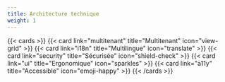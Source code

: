 ```yaml
---
title: Architecture technique
weight: 1
---
```


{{< cards >}}
  {{< card link="multitenant" title="Multitenant" icon="view-grid" >}}
  {{< card link="i18n" title="Multilingue" icon="translate" >}}
  {{< card link="security" title="Sécurisée" icon="shield-check" >}}
  {{< card link="ui" title="Ergonomique" icon="sparkles" >}}
  {{< card link="a11y" title="Accessible" icon="emoji-happy" >}}
{{< /cards >}}